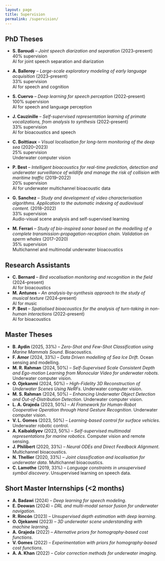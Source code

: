 ```yaml
---
layout: page
title: Supervision
permalink: /supervision/
---
```


## PhD Theses

- **S. Baroudi** – *Joint speech diarization and separation* (2023–present)  
  40% supervision  
  AI for joint speech separation and diarization

- **A. Balleroy** – *Large-scale exploratory modeling of early language acquisition* (2023–present)  
  33% supervision  
  AI for speech and cognition

- **S. Cuervo** – *Deep learning for speech perception* (2022–present)  
  100% supervision  
  AI for speech and language perception

- **J. Cauzinille** – *Self-supervised representation learning of primate vocalizations, from analysis to synthesis* (2022–present)  
  33% supervision  
  AI for bioacoustics and speech

- **C. Boittiaux** – *Visual localisation for long-term monitoring of the deep sea* (2020–2023)  
  25% supervision  
  Underwater computer vision

- **P. Best** – *Intelligent bioacoustics for real-time prediction, detection and underwater surveillance of wildlife and manage the risk of collision with maritime traffic* (2019–2022)  
  20% supervision  
  AI for underwater multichannel bioacoustic data

- **G. Sanchez** – *Study and development of video characterisation algorithms. Application to the automatic indexing of audiovisual content.* (2018–2022)  
  33% supervision  
  Audio-visual scene analysis and self-supervised learning

- **M. Ferrari** – *Study of bio-inspired sonar based on the modelling of a complete transmission-propagation-reception chain. Validation on sperm whales* (2017–2020)  
  35% supervision  
  Multichannel and multimodal underwater bioacoustics

## Research Assistants
- **C. Bernard** – *Bird vocalisation monitoring and recognition in the field* (2024–present)  
  AI for bioacoustics
- **M. Antunes** – *An analysis-by-synthesis approach to the study of musical texture* (2024–present)  
  AI for music
- **P. Best** – *Spatialised bioacoustics for the analysis of turn-taking in non-human interactions* (2022–present)  
  AI for bioacoustics


## Master Theses
- **B. Aydin** (2025, 33%) – *Zero-Shot and Few-Shot Classification using Marine Mammals Sound*. Bioacoustics.
- **F. Amor** (2024, 33%) – *Data Driven modelling of Sea Ice Drift*. Ocean sensing and modelling.
- **M. R. Rahman** (2024, 50%) – *Self-Supervised Scale Consistent Depth and Ego-motion Learning from Monocular Video for underwater robots*. Underwater computer vision.
- **O. Ojekanmi** (2024, 50%) – *High-Fidelity 3D Reconstruction of Underwater Scenes Using NeRFs*. Underwater computer vision.
- **M. S. Rahman** (2024, 50%) – *Enhancing Underwater Object Detection and Out-of-Distribution Detection*. Underwater computer vision.
- **L. A. Grajeda** (2023, 50%) – *AI Framework for Human-Robot Cooperative Operation through Hand Gesture Recognition*. Underwater computer vision.
- **V. L. Gomes** (2023, 50%) – *Learning-based control for surface vehicles*. Underwater robotic control.
- **A. Kaibaldiyev** (2023, 50%) – *Self-supervised multimodal representations for marine robotics*. Computer vision and remote sensing.
- **J. Philibert** (2020, 33%) – *Neural ODEs and Direct Feedback Alignment*. Multichannel bioacoustics.
- **N. Thellier** (2020, 33%) – *Joint classification and localisation for underwater data*. Multichannel bioacoustics.
- **C. Lamothe** (2019, 33%) – *Language constraints in unsupervised symbol discovery*. Unsupervised learning on speech data.

## Short Master Internships (<2 months)
- **A. Badawi** (2024) – *Deep learning for speech modeling*.
- **E. Deowan** (2024) – *DRL and multi-modal sensor fusion for underwater navigation*.
- **R. Rincón** (2023) – *Unsupervised depth estimation with deep learning*.
- **O. Ojekanmi** (2023) – *3D underwater scene understanding with machine learning*.
- **A. Grajeda** (2022) – *Alternative priors for homography-based cost functions*.
- **V. Gomes** (2022) – *Experimentation with priors for homography-based cost functions*.
- **A. A. Khan** (2022) – *Color correction methods for underwater imaging*.
